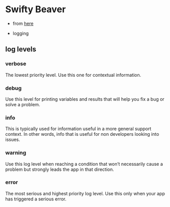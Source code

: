 # Swifty Beaver

* from [here](https://www.raywenderlich.com/153500/swiftybeaver-tutorial-ios-logging-platform-swift)

* logging

## log levels

### verbose
The lowest priority level. Use this one for contextual information.
### debug
Use this level for printing variables and results that will help you fix a bug or solve a problem.
### info
This is typically used for information useful in a more general support context. In other words, info that is useful for non developers looking into issues.
### warning
Use this log level when reaching a condition that won’t necessarily cause a problem but strongly leads the app in that direction.
### error
The most serious and highest priority log level. Use this only when your app has triggered a serious error.

